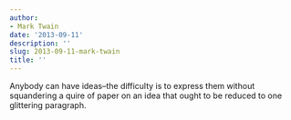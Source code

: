 ```yaml
---
author:
- Mark Twain
date: '2013-09-11'
description: ''
slug: 2013-09-11-mark-twain
title: ''
---
```

Anybody can have ideas–the difficulty is to express them without squandering a quire of paper on an idea that ought to be reduced to one glittering paragraph.



